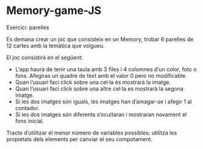 # Memory-game-JS

Exercici: parelles

Es demana crear un joc que consisteix en un Memory, trobar 6 parelles de 12 cartes amb la temàtica que volgueu.

El joc consistirà en el següent:
- L’app haurà de tenir una taula amb 3 files i 4 columnes d’un color, foto o fons. Afegiras un quadre de text 
  amb el valor 0 pero no modificable.
- Quan l’usuari faci click sobre una cel·la és mostrarà la imatge.
- Quan l’usuari faci click sobre una altre cel·la es mostrarà la segona imatge.
- Si les dos imatges són iguals, les imatges han d’amagar-se i afegir 1 al contador.
- Si les dos imatges són diferents s’ocultaran i mostraran novament el fons inicial.

Tracte d’utilitzar el menor número de variables possibles: utilitza les propietats dels elements per 
canviar el seu compotament.
